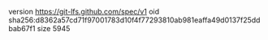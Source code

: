 version https://git-lfs.github.com/spec/v1
oid sha256:d8362a57cd71f97001783d10f4f77293810ab981eaffa49d0137f25ddbab67f1
size 5945
